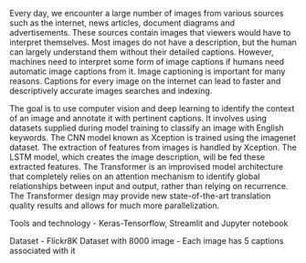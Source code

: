 Every day, we encounter a large number of images from various sources such as the internet, news articles, document diagrams and advertisements. These sources contain images that viewers would have to interpret themselves. Most images do not have a description, but the human can largely understand them without their detailed captions. However, machines need to interpret some form of image captions if humans need automatic image captions from it. Image captioning is important for many reasons. Captions for every image on the internet can lead to faster and descriptively accurate images searches and indexing.

The goal is to use computer vision and deep learning to identify the context of an image and annotate it with pertinent captions. It involves using datasets supplied during model training to classify an image with English keywords. The CNN model known as Xception is trained using the imagenet dataset. The extraction of features from images is handled by Xception. The LSTM model, which creates the image description, will be fed these extracted features.
The Transformer is an improvised model architecture that completely relies on an attention mechanism to identify global relationships between input and output, rather than relying on recurrence. The Transformer design may provide new state-of-the-art translation quality results and allows for much more parallelization.


Tools and technology - Keras-Tensorflow, Streamlit and Jupyter notebook

Dataset - Flickr8K Dataset with 8000 image 
	      - Each image has 5 captions associated with it

